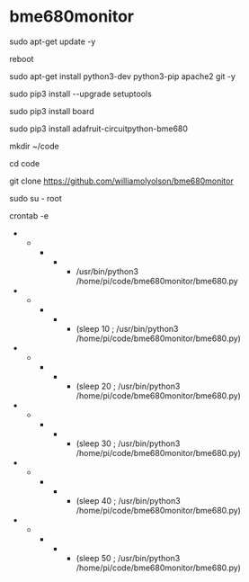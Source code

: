 # bme680monitor

sudo apt-get update -y

reboot

sudo apt-get install python3-dev python3-pip apache2 git -y

sudo pip3 install --upgrade setuptools

sudo pip3 install board 

sudo pip3 install adafruit-circuitpython-bme680

mkdir ~/code

cd code

git clone https://github.com/williamolyolson/bme680monitor

sudo su - root

crontab -e

* * * * * /usr/bin/python3 /home/pi/code/bme680monitor/bme680.py
* * * * * (sleep 10 ; /usr/bin/python3 /home/pi/code/bme680monitor/bme680.py)
* * * * * (sleep 20 ; /usr/bin/python3 /home/pi/code/bme680monitor/bme680.py)
* * * * * (sleep 30 ; /usr/bin/python3 /home/pi/code/bme680monitor/bme680.py)
* * * * * (sleep 40 ; /usr/bin/python3 /home/pi/code/bme680monitor/bme680.py)
* * * * * (sleep 50 ; /usr/bin/python3 /home/pi/code/bme680monitor/bme680.py)
